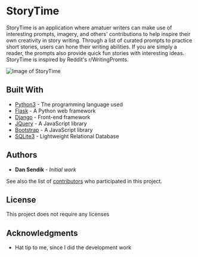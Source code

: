 # StoryTime

StoryTime is an application where amatuer writers can make use of interesting prompts, imagery, and others' contributions to help inspire their own creativity in story writing. Through a list of curated prompts to practice short stories, users can hone their writing abilities. If you are simply a reader, the prompts also provide quick fun stories with interesting ideas. StoryTime is inspired by Reddit's r/WritingPromts.

![Image of StoryTime](https://github.com/dsendik/StoryTime/blob/master/Screen%20Shot%202019-08-24%20at%2010.12.27%20PM.png)

## Built With

* [Python3](https://docs.python.org/3/) - The programming language used
* [Flask](https://www.fullstackpython.com/flask.html) - A Python web framework
* [Django](https://docs.djangoproject.com/en/2.2/) - Front-end framework
* [JQuery](https://api.jquery.com/) - A JavaScript library
* [Bootstrap](https://getbootstrap.com/docs/4.1/getting-started/introduction/) - A JavaScript library
* [SQLite3](https://www.sqlite.org/index.html) - Lightweight Relational Database


## Authors

* **Dan Sendik** - *Initial work*

See also the list of [contributors](https://github.com/your/project/contributors) who participated in this project.

## License

This project does not require any licenses

## Acknowledgments

* Hat tip to me, since I did the development work
